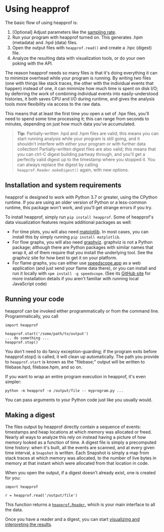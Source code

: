# Using heapprof

The basic flow of using heapprof is:

1. [Optional] Adjust parameters like the [sampling rate](advanced_heapprof.md#controlling-sampling).
1. Run your program with heapprof turned on. This generates .hpm (metadata) and .hpd (data) files.
1. Open the output files with `heapprof.read()` and create a .hpc (digest) file.
1. Analyze the resulting data with visualization tools, or do your own poking with the API.

The reason heapprof needs so many files is that it's doing everything it can to minimize overhead
while your program is running. By writing two files (one with things like stack traces, the other
with the individual events that happen) instead of one, it can minimize how much time is spent on
disk I/O; by deferring the work of combining individual events into easily-understood histories, it
both saves CPU and I/O during runtime, and gives the analysis tools more flexibility via access to
the raw data.

This means that at least the first time you open a set of .hpx files, you'll need to spend some time
processing it; this can range from seconds to minutes, depending on just how much data you've
accumulated.

> **Tip:** Partially-written .hpd and .hpm files are valid; this means you can start running
> analysis while your program is still going, and it shouldn't interfere with either your program or
> with further data collection! Partially-written digest files are also valid; this means that you
> can ctrl-C digest building partway through, and you'll get a perfectly valid digest up to the
> timestamp where you stopped it. You can always replace the digest by calling
> `heapprof.Reader.makeDigest()` again, with new options.

## Installation and system requirements

heapprof is designed to work with Python 3.7 or greater, using the CPython runtime. If you are using
an older version of Python or a less-common runtime, this package won't work, and you'll get strange
errors if you try.

To install heapprof, simply run `pip install heapprof`. Some of heapprof's data visualization
features require additional packages as well:

* For time plots, you will also need [matplotlib](https://matplotlib.org/). In most cases, you can
    install this by simply running `pip install matplotlib`.
* For flow graphs, you will also need [graphviz](https://www.graphviz.org/). graphviz is not a
    Python package; although there are Python packages with similar names that wrap it, all of them
    require that you install the underlying tool. See the graphviz site for how best to get it on
    your platform.
* For flame graphs, you can either use [speedscope.app](https://www.speedscope.app/) as a web
    application (and just send your flame data there), or you can install and run it locally with
    `npm install -g speedscope`. (See its [GitHub site](https://github.com/jlfwong/speedscope) for
    more installation details if you aren't familiar with running local JavaScript code)

## Running your code

heapprof can be invoked either programmatically or from the command line. Programmatically, you call

```
import heapprof

heapprof.start('/some/path/to/output')
... do something ...
heapprof.stop()
```

You don't need to do fancy exception-guarding; if the program exits before heapprof.stop() is
called, it will clean up automatically. The path you provide to `heapprof.start` is known as the
"filebase;" output will be written to filebase.hpd, filebase.hpm, and so on.

If you want to wrap an entire program execution in heapprof, it's even simpler:

```
python -m heapprof -o /output/file -- myprogram.py ...
```

You can pass arguments to your Python code just like you usually would.

## Making a digest

The files output by heapprof directly contain a sequence of events: timestamps and heap locations at
which memory was allocated or freed. Nearly all ways to analyze this rely on instead having a
picture of how memory looked as a function of time. A digest file is simply a precomputed time
history: when it's built, all the events are scanned, and at every given time interval, a `Snapshot`
is written. Each Snapshot is simply a map from stack traces at which memory was allocated, to the
number of live bytes in memory at that instant which were allocated from that location in code.

When you open the output, if a digest doesn't already exist, one is created for you:

```
import heapprof

r = heapprof.read('/output/file')
```

This function returns a [`heapprof.Reader`](api/reader), which is your main interface to all
the data.

Once you have a reader and a digest, you can start [visualizing and interpreting the
results](visualizing_results.md).
